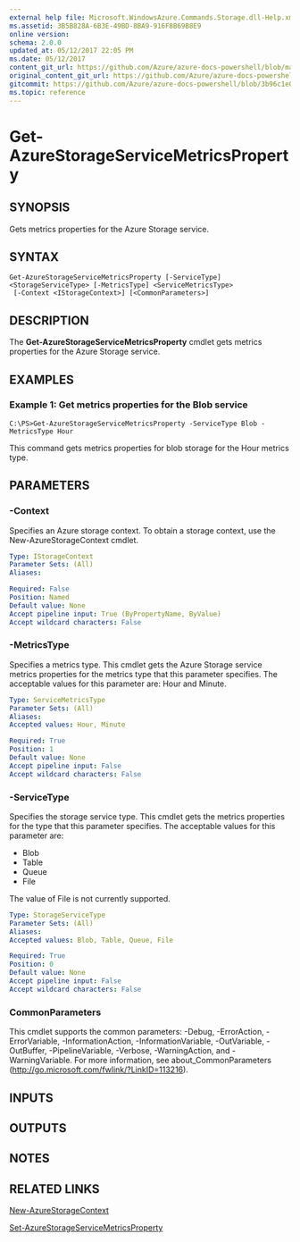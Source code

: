 ```yaml
---
external help file: Microsoft.WindowsAzure.Commands.Storage.dll-Help.xml
ms.assetid: 3B5B828A-6B3E-49BD-8BA9-916F8B69B8E9
online version:
schema: 2.0.0
updated_at: 05/12/2017 22:05 PM
ms.date: 05/12/2017
content_git_url: https://github.com/Azure/azure-docs-powershell/blob/master/azureps-cmdlets-docs/ServiceManagement/Azure.Storage/v3.0.0/Get-AzureStorageServiceMetricsProperty.md
original_content_git_url: https://github.com/Azure/azure-docs-powershell/blob/master/azureps-cmdlets-docs/ServiceManagement/Azure.Storage/v3.0.0/Get-AzureStorageServiceMetricsProperty.md
gitcommit: https://github.com/Azure/azure-docs-powershell/blob/3b96c1e0b28fc56dfbf6de55728d5478e0d02def
ms.topic: reference
---
```


# Get-AzureStorageServiceMetricsProperty

## SYNOPSIS
Gets metrics properties for the Azure Storage service.

## SYNTAX

```
Get-AzureStorageServiceMetricsProperty [-ServiceType] <StorageServiceType> [-MetricsType] <ServiceMetricsType>
 [-Context <IStorageContext>] [<CommonParameters>]
```

## DESCRIPTION
The **Get-AzureStorageServiceMetricsProperty** cmdlet gets metrics properties for the Azure Storage service.

## EXAMPLES

### Example 1: Get metrics properties for the Blob service
```
C:\PS>Get-AzureStorageServiceMetricsProperty -ServiceType Blob -MetricsType Hour
```

This command gets metrics properties for blob storage for the Hour metrics type.

## PARAMETERS

### -Context
Specifies an Azure storage context.
To obtain a storage context, use the New-AzureStorageContext cmdlet.

```yaml
Type: IStorageContext
Parameter Sets: (All)
Aliases: 

Required: False
Position: Named
Default value: None
Accept pipeline input: True (ByPropertyName, ByValue)
Accept wildcard characters: False
```

### -MetricsType
Specifies a metrics type.
This cmdlet gets the Azure Storage service metrics properties for the metrics type that this parameter specifies.
The acceptable values for this parameter are: Hour and Minute.

```yaml
Type: ServiceMetricsType
Parameter Sets: (All)
Aliases: 
Accepted values: Hour, Minute

Required: True
Position: 1
Default value: None
Accept pipeline input: False
Accept wildcard characters: False
```

### -ServiceType
Specifies the storage service type.
This cmdlet gets the metrics properties for the type that this parameter specifies.
The acceptable values for this parameter are:

- Blob 
- Table
- Queue
- File 

The value of File is not currently supported.

```yaml
Type: StorageServiceType
Parameter Sets: (All)
Aliases: 
Accepted values: Blob, Table, Queue, File

Required: True
Position: 0
Default value: None
Accept pipeline input: False
Accept wildcard characters: False
```

### CommonParameters
This cmdlet supports the common parameters: -Debug, -ErrorAction, -ErrorVariable, -InformationAction, -InformationVariable, -OutVariable, -OutBuffer, -PipelineVariable, -Verbose, -WarningAction, and -WarningVariable. For more information, see about_CommonParameters (http://go.microsoft.com/fwlink/?LinkID=113216).

## INPUTS

## OUTPUTS

## NOTES

## RELATED LINKS

[New-AzureStorageContext](./New-AzureStorageContext.md)

[Set-AzureStorageServiceMetricsProperty](./Set-AzureStorageServiceMetricsProperty.md)


